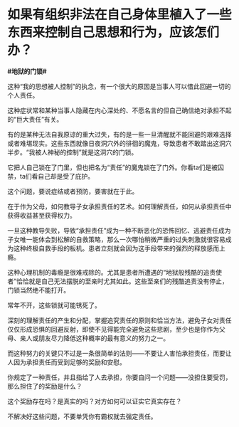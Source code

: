 # 如果有组织非法在自己身体里植入了一些东西来控制自己思想和行为，应该怎们办？
**#地狱的门锁#**

这种“我的思想被人控制”的执念，有一个很大的原因是当事人可以借此回避一切的个人责任。

这种症状常和某种当事人隐藏在内心深处的、不愿名言的但自己确信绝对承担不起的“巨大责任”有关。

有的是某种无法自我原谅的重大过失，有的是一些一旦清醒就不能回避的艰难选择或者难堪现实。这些东西就像日夜洞穴外的徘徊的魔鬼，导致患者不敢踏出这洞穴半步。“我被人神秘的控制”就是这洞穴的门锁。

它把人自己锁在了门里，但也把名为“责任”的魔鬼锁在了门外。你看ta们是被囚禁，ta们看自己却是受了庇护。

这个问题，要说症结或者预防，要害就在于此。

在于作为父母，如何教导子女承担责任的艺术。如何理解责任，如何从承担责任中获得收益甚至获得权力。

一旦这种教导失败，导致“承担责任”成为一种不断恶化的恐怖回忆、逃避责任成为子女唯一能体会到松解的自救策略，那么一次哪怕稍微严重的过失刺激就很容易成为这种终极自救手段的板机。患者立刻就会因为这手段带来的强烈的释放感而上瘾。

这种心理机制的毒瘾是很难戒除的。尤其是患者所遭遇的“地狱般残酷的追责使者”恰恰就是自己无法摆脱的至亲时尤其如此。这些至亲们的残酷追责没有停止，门锁当然绝不能打开。

常年不开，这些锁就可能锈死了。

深刻的理解责任的产生和分配，掌握追究责任的原则和恰当方法，避免子女对责任仅仅形成恐惧的回避反射，即使不见得能完全避免这些悲剧，至少也是你作为父母、亲人或朋友尽力降低这种概率的最有意义的努力之一。

而这种努力的关键只不过是一条很简单的法则——不要让人害怕承担责任，而要让人因为承担责任而受到足够的奖励和安慰。

你规定了一种责任，并且指给了人去承担，你要自问一个问题——没担住要受罚，那么担住了的奖励是什么？

这个奖励存在吗？是真实的吗？对方如何可以证实它真实存在？

不解决好这些问题，不要单凭你有霸权就去强定责任。